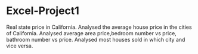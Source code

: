# Excel-Project1
Real state price in California. 
Analysed the average house price in the cities of California.
Analysed average area price,bedroom number vs price, bathroom number vs price.
Analysed most houses sold in which city and vice versa.
